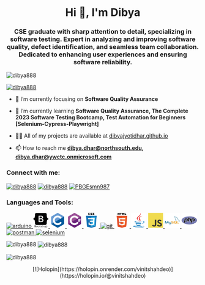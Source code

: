 <h1 align="center">Hi 👋, I'm Dibya</h1>
<h3 align="center">CSE graduate with sharp attention to detail, specializing in software testing. Expert in analyzing and improving software quality, defect identification, and seamless team collaboration. Dedicated to enhancing user experiences and ensuring software reliability.</h3>

<p align="left"> <img src="https://komarev.com/ghpvc/?username=dibya888&label=Profile%20views&color=0e75b6&style=flat" alt="dibya888" /> </p>

<p align="left"> <a href="https://github.com/ryo-ma/github-profile-trophy"><img src="https://github-profile-trophy.vercel.app/?username=dibya888" alt="dibya888" /></a> </p>

- 🔭 I’m currently focusing on **Software Quality Assurance**

- 🌱 I’m currently learning **Software Quality Assurance, The Complete 2023 Software Testing Bootcamp, Test Automation for Beginners [Selenium-Cypress-Playwright]**

- 👨‍💻 All of my projects are available at [dibyajyotidhar.github.io](dibyajyotidhar.github.io)

- 📫 How to reach me **dibya.dhar@northsouth.edu, dibya.dhar@ywctc.onmicrosoft.com**

<h3 align="left">Connect with me:</h3>
<p align="left">
<a href="https://codepen.io/dibya888" target="blank"><img align="center" src="https://raw.githubusercontent.com/rahuldkjain/github-profile-readme-generator/master/src/images/icons/Social/codepen.svg" alt="dibya888" height="30" width="40" /></a>
<a href="https://linkedin.com/in/dibya888" target="blank"><img align="center" src="https://raw.githubusercontent.com/rahuldkjain/github-profile-readme-generator/master/src/images/icons/Social/linked-in-alt.svg" alt="dibya888" height="30" width="40" /></a>
<a href="https://discord.gg/PBGEsmn987" target="blank"><img align="center" src="https://raw.githubusercontent.com/rahuldkjain/github-profile-readme-generator/master/src/images/icons/Social/discord.svg" alt="PBGEsmn987" height="30" width="40" /></a>
</p>

<h3 align="left">Languages and Tools:</h3>
<p align="left"> <a href="https://www.arduino.cc/" target="_blank" rel="noreferrer"> <img src="https://cdn.worldvectorlogo.com/logos/arduino-1.svg" alt="arduino" width="40" height="40"/> </a> <a href="https://getbootstrap.com" target="_blank" rel="noreferrer"> <img src="https://raw.githubusercontent.com/devicons/devicon/master/icons/bootstrap/bootstrap-plain-wordmark.svg" alt="bootstrap" width="40" height="40"/> </a> <a href="https://www.cprogramming.com/" target="_blank" rel="noreferrer"> <img src="https://raw.githubusercontent.com/devicons/devicon/master/icons/c/c-original.svg" alt="c" width="40" height="40"/> </a> <a href="https://www.w3schools.com/cs/" target="_blank" rel="noreferrer"> <img src="https://raw.githubusercontent.com/devicons/devicon/master/icons/csharp/csharp-original.svg" alt="csharp" width="40" height="40"/> </a> <a href="https://www.w3schools.com/css/" target="_blank" rel="noreferrer"> <img src="https://raw.githubusercontent.com/devicons/devicon/master/icons/css3/css3-original-wordmark.svg" alt="css3" width="40" height="40"/> </a> <a href="https://git-scm.com/" target="_blank" rel="noreferrer"> <img src="https://www.vectorlogo.zone/logos/git-scm/git-scm-icon.svg" alt="git" width="40" height="40"/> </a> <a href="https://www.w3.org/html/" target="_blank" rel="noreferrer"> <img src="https://raw.githubusercontent.com/devicons/devicon/master/icons/html5/html5-original-wordmark.svg" alt="html5" width="40" height="40"/> </a> <a href="https://www.java.com" target="_blank" rel="noreferrer"> <img src="https://raw.githubusercontent.com/devicons/devicon/master/icons/java/java-original.svg" alt="java" width="40" height="40"/> </a> <a href="https://developer.mozilla.org/en-US/docs/Web/JavaScript" target="_blank" rel="noreferrer"> <img src="https://raw.githubusercontent.com/devicons/devicon/master/icons/javascript/javascript-original.svg" alt="javascript" width="40" height="40"/> </a> <a href="https://www.mysql.com/" target="_blank" rel="noreferrer"> <img src="https://raw.githubusercontent.com/devicons/devicon/master/icons/mysql/mysql-original-wordmark.svg" alt="mysql" width="40" height="40"/> </a> <a href="https://www.php.net" target="_blank" rel="noreferrer"> <img src="https://raw.githubusercontent.com/devicons/devicon/master/icons/php/php-original.svg" alt="php" width="40" height="40"/> </a> <a href="https://postman.com" target="_blank" rel="noreferrer"> <img src="https://www.vectorlogo.zone/logos/getpostman/getpostman-icon.svg" alt="postman" width="40" height="40"/> </a> <a href="https://www.selenium.dev" target="_blank" rel="noreferrer"> <img src="https://raw.githubusercontent.com/detain/svg-logos/780f25886640cef088af994181646db2f6b1a3f8/svg/selenium-logo.svg" alt="selenium" width="40" height="40"/> </a> </p>

<p><img align="left" src="https://github-readme-stats.vercel.app/api/top-langs?username=dibya888&show_icons=true&locale=en&layout=compact" alt="dibya888" /></p>

<p>&nbsp;<img align="center" src="https://github-readme-stats.vercel.app/api?username=dibya888&show_icons=true&locale=en" alt="dibya888" /></p>

<p><img align="center" src="https://github-readme-streak-stats.herokuapp.com/?user=dibya888&" alt="dibya888" /></p>

<p align="center">[![Holopin](https://holopin.onrender.com/vinitshahdeo)](https://holopin.io/@vinitshahdeo)</p>
